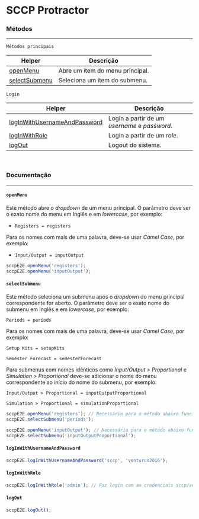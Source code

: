 # SCCP Protractor

### Métodos
-----------

`Métodos principais`

| Helper | Descrição |
| ------ | ------ |
| [openMenu](#openmenu) | Abre um item do menu principal. |
| [selectSubmenu](#selectsubmenu) | Seleciona um item do submenu. |

`Login`

| Helper | Descrição |
| ------ | ------ |
| [logInWithUsernameAndPassword](#loginwithusernameandpassword) | Login a partir de um *username* e *password*. |
| [logInWithRole](#loginwithrole) | Login a partir de um *role*. |
| [logOut](#logout) | Logout do sistema. |

&nbsp;

### Documentação
----------------

#### ```openMenu```
Este método abre o *dropdown* de um menu principal. O parâmetro deve ser o
exato nome do menu em Inglês e em *lowercase*, por exemplo:

- `Registers = registers`

Para os nomes com mais de uma palavra, deve-se usar *Camel Case*, por exemplo:

- `Input/Output = inputOutput`

```javascript
sccpE2E.openMenu('registers');
sccpE2E.openMenu('inputOutput');
```

#### ```selectSubmenu```
Este método seleciona um submenu após o *dropdown* do menu principal correspondente
for aberto. O parâmetro deve ser o exato nome do submenu em Inglês e em
*lowercase*, por exemplo:

`Periods = periods`

Para os nomes com mais de uma palavra, deve-se usar *Camel Case*, por exemplo:

`Setup Kits = setupKits`

`Semester Forecast = semesterForecast`

Para submenus com nomes idênticos como *Input/Output > Proportional* e
*Simulation > Proportional* deve-se adicionar o nome do menu correspondente
ao início do nome do submenu, por exemplo:

`Input/Output > Proportional = inputOutputProportional`

`Simulation > Proportional = simulationProportional`

```javascript
sccpE2E.openMenu('registers'); // Necessário para o método abaixo funcionar
sccpE2E.selectSubmenu('periods');

sccpE2E.openMenu('inputOutput'); // Necessário para o método abaixo funcionar
sccpE2E.selectSubmenu('inputOutputProportional');
```

#### ```logInWithUsernameAndPassword```
```javascript
sccpE2E.logInWithUsernameAndPassword('sccp', 'venturus2016');
```

#### ```logInWithRole```
```javascript
sccpE2E.logInWithRole('admin'); // Faz login com as credenciais sccp/venturus2016 
```

#### ```logOut```
```javascript
sccpE2E.logOut();
```
